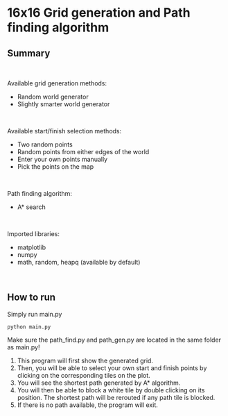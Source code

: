# 16x16 Grid generation and Path finding algorithm

## Summary
<br />

Available grid generation methods:  
- Random world generator  
- Slightly smarter world generator  
<br />

Available start/finish selection methods:  
- Two random points  
- Random points from either edges of the world  
- Enter your own points manually  
- Pick the points on the map  
<br />

Path finding algorithm:
- A* search  
<br />

Imported libraries:  
- matplotlib
- numpy
- math, random, heapq (available by default)
<br />

## How to run

Simply run main.py
``` 
python main.py
```
Make sure the path_find.py and path_gen.py are located in the same folder as main.py!

1. This program will first show the generated grid.  
2. Then, you will be able to select your own start and finish  points by clicking on the corresponding tiles on the plot.  
3. You will see the shortest path generated by A* algorithm.  
4. You will then be able to block a white tile by double clicking on its position. The shortest path will be rerouted if any path tile is blocked.  
5. If there is no path available, the program will exit.
